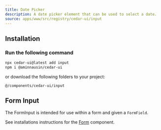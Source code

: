 ```yaml
---
title: Date Picker
description: A date picker element that can be used to select a date.
source: apps/www/src/registry/cedar-ui/input
---
```


<ComponentPreview name="InputDemo" />

## Installation

<Steps>

### Run the following command

``` bash
npx cedar-ui@latest add input
npm i @aminnausin/cedar-ui
```

or download the following folders to your project:

`@/components/cedar-ui/input`

</Steps>

## Form Input

<ComponentPreview name="FormInputDemo" />

The FormInput is intended for use within a form and given a `FormField`.

See installations instructions for the [Form](/docs/components/form) component.
